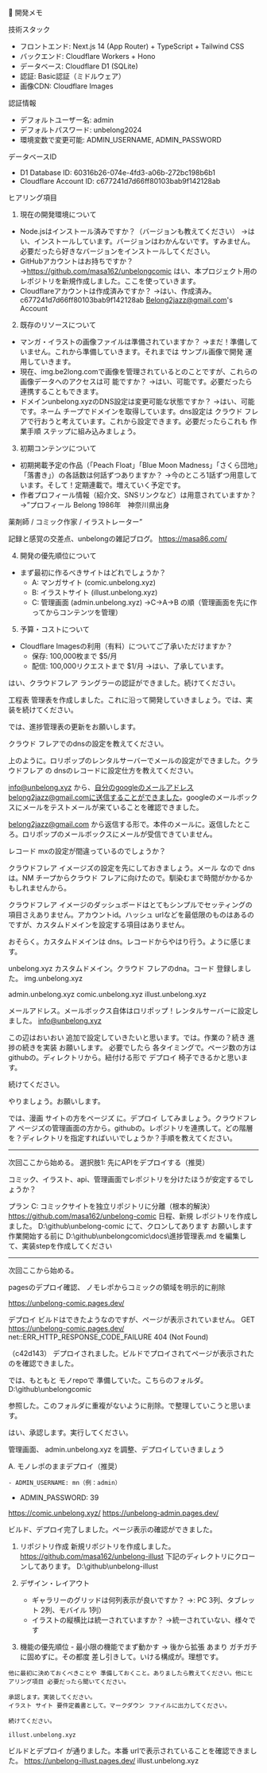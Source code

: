   📝 開発メモ

  技術スタック

  - フロントエンド: Next.js 14 (App Router) + TypeScript + Tailwind CSS
  - バックエンド: Cloudflare Workers + Hono
  - データベース: Cloudflare D1 (SQLite)
  - 認証: Basic認証（ミドルウェア）
  - 画像CDN: Cloudflare Images

  認証情報

  - デフォルトユーザー名: admin
  - デフォルトパスワード: unbelong2024
  - 環境変数で変更可能: ADMIN_USERNAME, ADMIN_PASSWORD

  データベースID

  - D1 Database ID: 60316b26-074e-4fd3-a06b-272bc198b6b1
  - Cloudflare Account ID: c677241d7d66ff80103bab9f142128ab



 ヒアリング項目

  1. 現在の開発環境について

  - Node.jsはインストール済みですか？（バージョンも教えてください）
  →はい、インストールしています。バージョンはわかんないです。すみません。必要だったら好きなバージョンをインストールしてください。
  - GitHubアカウントはお持ちですか？
  →https://github.com/masa162/unbelongcomic
  はい、本プロジェクト用のレポジトリを新規作成しました。ここを使っていきます。
  - Cloudflareアカウントは作成済みですか？
→はい、作成済み。c677241d7d66ff80103bab9f142128ab
Belong2jazz@gmail.com's Account
  2. 既存のリソースについて

  - マンガ・イラストの画像ファイルは準備されていますか？
  →まだ！準備していません。これから準備していきます。それまでは サンプル画像で開発 運用していきます。
  - 現在、img.be2long.comで画像を管理されているとのことですが、これらの画像データへのアクセスは可
  能ですか？
  →はい、可能です。必要だったら 連携することもできます。
  - ドメインunbelong.xyzのDNS設定は変更可能な状態ですか？
→はい、可能です。ネーム チープでドメインを取得しています。dns設定は クラウド フレアで行おうと考えています。これから設定できます。必要だったらこれも 作業手順 ステップに組み込みましょう。
  3. 初期コンテンツについて

  - 初期掲載予定の作品（「Peach Float」「Blue Moon
  Madness」「さくら団地」「落書き」）の各話数は何話ずつありますか？
  →今のところ1話ずつ用意しています。そして！定期連載で。増えていく予定です。
  - 作者プロフィール情報（紹介文、SNSリンクなど）は用意されていますか？
→”プロフィール
Belong
1986年　神奈川県出身

薬剤師 / コミック作家 / イラストレーター”

記録と感覚の交差点、unbelongの雑記ブログ。
https://masa86.com/



  4. 開発の優先順位について

  - まず最初に作るべきサイトはどれでしょうか？
    - A: マンガサイト (comic.unbelong.xyz)
    - B: イラストサイト (illust.unbelong.xyz)
    - C: 管理画面 (admin.unbelong.xyz)
    →C→A→B の順（管理画面を先に作ってからコンテンツを管理）

  5. 予算・コストについて

  - Cloudflare Imagesの利用（有料）についてご了承いただけますか？
    - 保存: 100,000枚まで $5/月
    - 配信: 100,000リクエストまで $1/月
→はい、了承しています。

はい、クラウドフレア ラングラーの認証ができました。続けてください。


工程表 管理表を作成しました。これに沿って開発していきましょう。では、実装を続けてください。

では、進捗管理表の更新をお願いします。

クラウド フレアでのdnsの設定を教えてください。

上のように。ロリポップのレンタルサーバーでメールの設定ができました。クラウドフレア の dnsのレコードに設定仕方を教えてください。


info@unbelong.xyz
から、自分のgoogleのメールアドレスbelong2jazz@gmail.comに送信することができました。googleのメールボックスにメールをテストメールが来ていることを確認できました。


belong2jazz@gmail.com
から返信する形で。本件のメールに。返信したところ。ロリポップのメールボックスにメールが受信できていません。

レコード mxの設定が間違っているのでしょうか？

クラウドフレア イメージズの設定を先にしておきましょう。メール なので dnsは。NM チープからクラウド フレアに向けたので。馴染むまで時間がかかるかもしれませんから。

クラウドフレア イメージのダッシュボードはとてもシンプルでセッティングの項目さえありません。アカウントid。ハッシュ urlなどを最低限のものはあるのですが、カスタムドメインを設定する項目はありません。

おそらく。カスタムドメインは dns。レコードからやはり行う。ように感じます。


		
unbelong.xyz
カスタムドメイン。クラウド フレアのdna。コード 登録しました。
img.unbelong.xyz

admin.unbelong.xyz
comic.unbelong.xyz
illust.unbelong.xyz

メールアドレス。メールボックス自体はロリポップ！レンタルサーバーに設定しました。
info@unbelong.xyz


この辺はおいおい 追加で設定していきたいと思います。では。作業の？続き 進捗の続きを実装 お願いします。
必要でしたら 各タイミングで。ページ数の方は githubの。ディレクトリから。紐付ける形で デプロイ 椅子できるかと思います。

続けてください。

やりましょう。お願いします。


では、漫画 サイトの方をページズ に。デプロイ してみましょう。クラウドフレア ページズの管理画面の方から。githubの。レポジトリを連携して。どの階層を？ディレクトリを指定すればいいでしょうか？手順を教えてください。



***
次回ここから始める。
選択肢1: 先にAPIをデプロイする（推奨）


コミック、イラスト、api、管理画面でレポジトリを分けたほうが安定するでしょうか？

プラン C: コミックサイトを独立リポジトリに分離（根本的解決）
https://github.com/masa162/unbelong-comic
日程、新規 レポジトリを作成しました。
D:\github\unbelong-comic
にて、クロンしてあります
お願いします
作業開始する前に
D:\github\unbelongcomic\docs\進捗管理表.md
を編集して、実装stepを作成してください


***
次回ここから始める。

pagesのデプロイ確認、
ノモレポからコミックの領域を明示的に削除


https://unbelong-comic.pages.dev/

デプロイ ビルドはできたようなのですが、ページが表示されていません。
GET https://unbelong-comic.pages.dev/ net::ERR_HTTP_RESPONSE_CODE_FAILURE 404 (Not Found)

（c42d143）
デプロイされました。ビルドでプロイされてページが表示されたのを確認できました。


では、もともと モノrepoで 準備していた。こちらのフォルダ。
D:\github\unbelongcomic

参照した。このフォルダに重複がないように削除。で整理していこうと思います。

はい、承認します。実行してください。

管理画面、
admin.unbelong.xyz
を調整、デプロイしていきましょう

  A. モノレポのままデプロイ（推奨）

    - ADMIN_USERNAME: mn（例：admin）
  - ADMIN_PASSWORD: 39

  https://comic.unbelong.xyz/
  https://unbelong-admin.pages.dev/

  ビルド、デプロイ完了しました。ページ表示の確認ができました。

  1. リポジトリ作成
新規リポジトリを作成しました。
https://github.com/masa162/unbelong-illust
下記のディレクトリにクローンしてあります。
  D:\github\unbelong-illust


2. デザイン・レイアウト
    - ギャラリーのグリッドは何列表示が良いですか？
    →: PC 3列、タブレット 2列、モバイル 1列）
    - イラストの縦横比は統一されていますか？
    →統一されていない、様々です
  3. 機能の優先順位
    - 最小限の機能でまず動かす → 後から拡張
    あまり ガチガチに固めずに。その都度 差し引きして。いける構成が。理想です。

    他に最初に決めておくべきことや 準備しておくこと。ありましたら教えてください。他にヒアリング項目 必要だったら聞いてください。

    承認します。実装してください。
    イラスト サイト 要件定義書として。マークダウン ファイルに出力してください。

    続けてください。

    illust.unbelong.xyz


ビルドとデプロイ が通りました。本番 urlで表示されていることを確認できました。
https://unbelong-illust.pages.dev/
illust.unbelong.xyz


